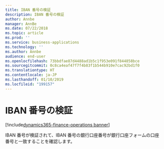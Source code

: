 ```yaml
---
title: IBAN 番号の検証
description: IBAN 番号の検証
author: Annbe
manager: AnnBe
ms.date: 07/22/2018
ms.topic: article
ms.prod: ''
ms.service: business-applications
ms.technology: ''
ms.author: Annbe
audience: end-user
ms.openlocfilehash: 73bbdfae87d4488ad1b5c1f953e091f844858bce
ms.sourcegitcommit: 0c8ca4eaf47f7f4b83f1b544b910e7cac92bd1f0
ms.translationtype: HT
ms.contentlocale: ja-JP
ms.lasthandoff: 01/10/2019
ms.locfileid: "199157"
---
```

#  <a name="iban-number-validation"></a>IBAN 番号の検証

[!include[dynamics365-finance-operations banner](../includes/dynamics365-finance-operations.md)]



IBAN 番号が検証されて、IBAN 番号の銀行口座番号が銀行口座フォームの口座番号と一致することを確認します。